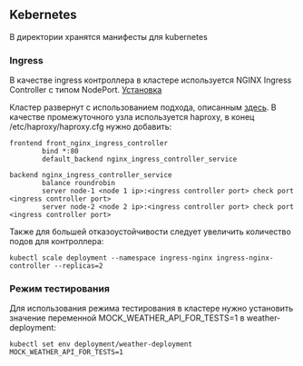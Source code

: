 ## Kebernetes
В директории хранятся манифесты для kubernetes

### Ingress
В качестве ingress контроллера в кластере используется NGINX Ingress Controller с типом NodePort. [Установка](https://kubernetes.github.io/ingress-nginx/deploy/#bare-metal-clusters)

Кластер развернут с использованием подхода, описанным [здесь](https://kubernetes.github.io/ingress-nginx/deploy/baremetal/#using-a-self-provisioned-edge). В качестве промежуточного узла используется haproxy, в конец /etc/haproxy/haproxy.cfg нужно добавить:
```
frontend front_nginx_ingress_controller
        bind *:80
        default_backend nginx_ingress_controller_service

backend nginx_ingress_controller_service
        balance roundrobin
        server node-1 <node 1 ip>:<ingress controller port> check port <ingress controller port>
        server node-2 <node 2 ip>:<ingress controller port> check port <ingress controller port>
```
Также для большей отказоустойчивости следует увеличить количество подов для контроллера:
```
kubectl scale deployment --namespace ingress-nginx ingress-nginx-controller --replicas=2
```

### Режим тестирования
Для использования режима тестирования в кластере нужно установить значение переменной MOCK_WEATHER_API_FOR_TESTS=1 в weather-deployment:
```
kubectl set env deployment/weather-deployment MOCK_WEATHER_API_FOR_TESTS=1
```
